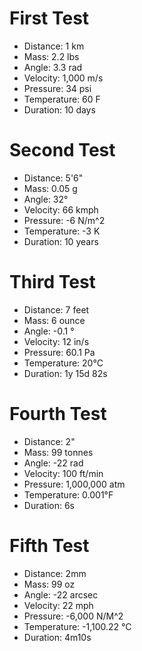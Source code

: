 # First Test <node type="QuantityTester" />

- Distance: 1 km
- Mass: 2.2 lbs
- Angle: 3.3 rad
- Velocity: 1,000 m/s
- Pressure: 34 psi
- Temperature: 60 F
- Duration: 10 days

# Second Test <node type="QuantityTester" />

- Distance: 5'6"
- Mass: 0.05 g
- Angle: 32°
- Velocity: 66 kmph
- Pressure: -6 N/m^2
- Temperature: -3 K
- Duration: 10 years

# Third Test <node type="QuantityTester" />

- Distance: 7 feet
- Mass: 6 ounce
- Angle: -0.1 °
- Velocity: 12 in/s
- Pressure: 60.1 Pa
- Temperature: 20°C
- Duration: 1y 15d 82s

# Fourth Test <node type="QuantityTester" />

- Distance: 2"
- Mass: 99 tonnes
- Angle: -22 rad
- Velocity: 100 ft/min
- Pressure: 1,000,000 atm
- Temperature: 0.001°F
- Duration: 6s

# Fifth Test <node type="QuantityTester" />

- Distance: 2mm
- Mass: 99 oz
- Angle: -22 arcsec
- Velocity: 22 mph
- Pressure: -6,000 N/M^2
- Temperature: -1,100.22 °C
- Duration: 4m10s